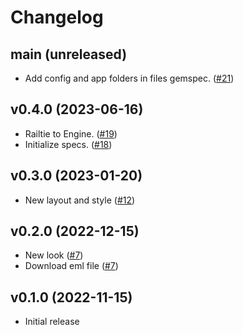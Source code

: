 # Changelog

## main (unreleased)

* Add config and app folders in files gemspec. ([#21](https://github.com/petalmd/gravity_mailbox/pull/21))

## v0.4.0 (2023-06-16)

* Railtie to Engine. ([#19](https://github.com/petalmd/gravity_mailbox/pull/19))
* Initialize specs. ([#18](https://github.com/petalmd/gravity_mailbox/pull/18))

## v0.3.0 (2023-01-20)

* New layout and style ([#12](https://github.com/petalmd/gravity_mailbox/pull/12))

## v0.2.0 (2022-12-15)

* New look ([#7](https://github.com/petalmd/gravity_mailbox/pull/7))
* Download eml file ([#7](https://github.com/petalmd/gravity_mailbox/pull/7))

## v0.1.0 (2022-11-15)

* Initial release
